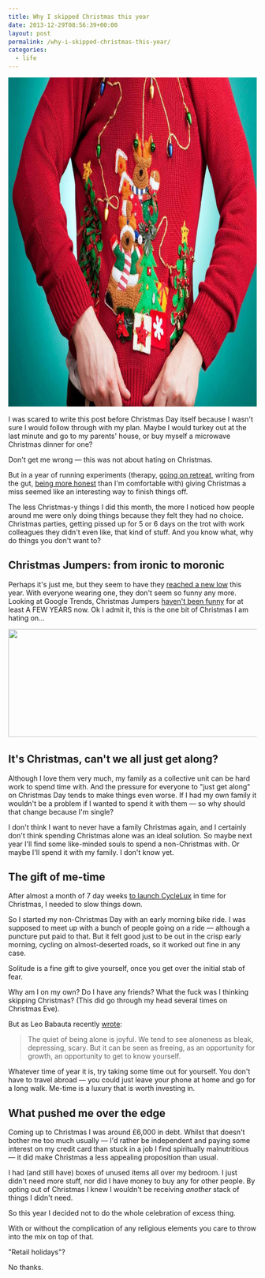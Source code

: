```yaml
---
title: Why I skipped Christmas this year
date: 2013-12-29T08:56:39+00:00
layout: post
permalink: /why-i-skipped-christmas-this-year/
categories:
  - life
---
```

<img src="/media/fucking_christmas_jumpers.jpg" alt="" width="1000" height="667" class="alignnone size-full wp-image-1974" />

I was scared to write this post before Christmas Day itself because I wasn't sure I would follow through with my plan. Maybe I would turkey out at the last minute and go to my parents' house, or buy myself a microwave Christmas dinner for one?

Don't get me wrong — this was not about hating on Christmas.

But in a year of running experiments (therapy, <a href="http://greig.cc/2013/going-on-retreat">going on retreat</a><span>, writing from the gut, </span><a href="http://greig.cc/your-mind-is-a-jail-built-out-of-bullshit">being more honest</a><span> than I'm comfortable with) giving Christmas a miss seemed like an interesting way to finish things off.</span>

The less Christmas-y things I did this month, the more I noticed how people around me were only doing things because they felt they had no choice. Christmas parties, getting pissed up for 5 or 6 days on the trot with work colleagues they didn't even like, that kind of stuff. And you know what, why do things you don't want to?</p>

<h2>Christmas Jumpers: from ironic to moronic</h2>

Perhaps it's just me, but they seem to have they <a href="http://www.myuglychristmassweater.com/">reached a new low</a> this year. With everyone wearing one, they don't seem so funny any more. Looking at Google Trends, Christmas Jumpers <a href="http://nymag.com/thecut/2012/12/enough-with-the-ugly-christmas-sweaters.html">haven't been funny</a> for at least A FEW YEARS now. Ok I admit it, this is the one bit of Christmas I am hating on...

<img src="/media/google_trends_christmas_jumpers-1.png" alt="" width="814" height="219" class="alignnone size-full wp-image-1976" />

<h2><span>It's Christmas, can't we all just get along?</span></h2><span>Although I love them very much, my family as a collective unit can be hard work to spend time with. And the pressure for everyone to "just get along" on Christmas Day tends to make things even worse. If I had my own family it wouldn't be a problem if I wanted to spend it with them — so why should that change because I'm single?</span>

<span>I don't think I want to never have a family Christmas again, and I certainly don't think spending Christmas alone was an ideal solution. So maybe next year I'll find some like-minded souls to spend a non-Christmas with. Or maybe I'll spend it with my family. I don't know yet.</span>

<h2>The gift of me-time</h2>

After almost a month of 7 day weeks&nbsp;<a href="http://greig.cc/cranking-cyclelove-up-a-gear-the-story-behind-cyclelux/">to launch CycleLux</a>&nbsp;in time for Christmas, I needed to slow things down.

So I started my non-Christmas Day with an early morning bike ride. I was supposed to meet up with a bunch of people going on a ride — although a puncture put paid to that. But it felt good just to be out in the crisp early morning, cycling on almost-deserted roads, so it worked out fine in any case.

Solitude is a fine gift to give yourself, once you get over the initial stab of fear.

Why am I on my own? Do I have any friends? What the fuck was I thinking skipping Christmas? (This did go through my head several times on Christmas Eve).

But as&nbsp;Leo Babauta recently&nbsp;<a href="http://zenhabits.net/joy-of-one/">wrote</a>:

<blockquote>The quiet of being alone is joyful. We tend to see aloneness as bleak, depressing, scary. But it can be seen as freeing, as an opportunity for growth, an opportunity to get to know yourself.</p></blockquote>

<p>Whatever time of year it is, try taking some time out for yourself. You don't have to travel abroad — you could just leave your phone at home and go for a long walk. Me-time is a luxury that is worth investing in.

<h2><span>What pushed me over the edge</span></h2>

Coming up to Christmas I was around £6,000 in debt. Whilst that doesn't bother me too much usually — I'd rather be independent and paying some interest on my credit card than stuck in a job I find spiritually malnutritious — it did make Christmas a less appealing proposition than usual.&nbsp;

I had (and still have) boxes of unused items all over my bedroom. I just didn't need more stuff, nor did I have money to buy any for other people. By opting out of Christmas I knew I wouldn't be receiving <em>another</em> stack of things I didn't need.&nbsp;

So this year I decided not to do the whole celebration of excess thing.

With or without the complication of any religious elements you care to throw into the mix on top of that.

"Retail holidays"?

No thanks.
